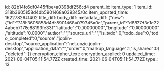 id: 82b14fc6df0445ffbe4a0398df256cd4
parent_id: 
item_type: 1
item_id: 318b3605858d4db5901468a039345a0c
item_updated_time: 1622782941402
title_diff: 
body_diff: 
metadata_diff: {"new":{"id":"318b3605858d4db5901468a039345a0c","parent_id":"d6827d3c1c224abeb7178c88193fe33f","latitude":"0.00000000","longitude":"0.00000000","altitude":"0.0000","author":"","source_url":"","is_todo":0,"todo_due":0,"todo_completed":0,"source":"joplin-desktop","source_application":"net.cozic.joplin-desktop","application_data":"","order":0,"markup_language":1,"is_shared":0},"deleted":[]}
encryption_cipher_text: 
encryption_applied: 0
updated_time: 2021-06-04T05:11:54.772Z
created_time: 2021-06-04T05:11:54.772Z
type_: 13